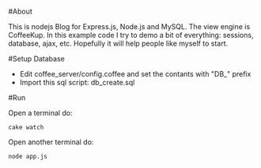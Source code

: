 #About

This is nodejs Blog for Express.js, Node.js and MySQL. 
The view engine is CoffeeKup. In this example code I try to demo a bit of everything: sessions, database, ajax, etc. Hopefully it will help people like myself to start.

#Setup Database

* Edit coffee_server/config.coffee and set the contants with "DB_" prefix
* Import this sql script: db_create.sql

#Run

Open a terminal do: 

```
cake watch
```

Open another terminal do:

```
node app.js
```
